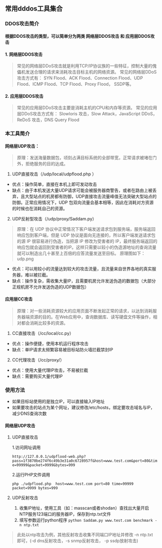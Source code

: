## 常用dddos工具集合

### DDOS攻击简介

#### 根据DDOS攻击的类型，可以简单分为两类 网络层DDOS攻击 和 应用层DDOS攻击

#### 1. 网络层DDOS攻击
>常见的网络层DDoS攻击就是利用TCP/IP协议族的一些特征，控制大量的傀儡机发送合理的请求来消耗攻击目标主机的网络资源。
>常见的网络层DDoS攻击方式有：
SYN Flood、ACK Flood、Connection Flood、UDP Flood、ICMP Flood、TCP Flood、Proxy Flood， SSDP等。

#### 2. 应用层DDOS攻击
>常见的应用层DDoS攻击主要是消耗主机的CPU和内存等资源。
>常见的应用层DDoS攻击方式有：
Slowloris 攻击，Slow Attack，JavaScript DDoS，ReDoS 攻击，DNS Query Flood

### 本工具简介

#### 网络层UDP攻击：
>原理：发送海量数据包，顷刻占满目标系统的全部带宽，正常请求被堵在门外，拒绝服务的目的达成。
1. UDP直接攻击（/udp/local/udpflood.php ）
  - 优点：操作简单，直接在本机上即可发动攻击
  - 缺点：由于本机发送大量UDP请求可能会被服务器商警告，或者在路由上被丢弃，且大型站点的机房都有防御，UDP直接攻击流量峰值无法突破大型站点的防御。正常应用情况下，UDP 包双向流量会基本相等，因此在消耗对方资源的时候也在消耗自己的资源。
2. UDP反射型攻击（/udp/proxy/Saddam.py）
>原理：在 UDP 协议中正常情况下客户端发送请求包到服务端，服务端返回响应包到客户端，但是 UDP 协议是面向无连接的，所以客户端发送请求包的源 IP 很容易进行伪造，当把源 IP 修改为受害者的 IP，最终服务端返回的响应包就会返回到受害者的IP。这样只需要以较小的伪造源地址的查询流量就可以制造出几十甚至上百倍的应答流量发送至目标。
原理图如下：
udp.png
  - 优点：可以用较小的流量达到较大的攻击流量，且流量来自世界各地的真实服务器，难以被拦截。
  - 缺点：操作复杂，需收集大量IP，且需要机房允许发送伪造的数据包（大部分正规机房不允许发送伪造的UDP数据包）

#### 应用层CC攻击
>原理：对一些消耗资源较大的应用页面不断发起正常的请求，以达到消耗服务器端资源的目的。在Web应用中，查询数据库、读写硬盘文件等操作，相对都会消耗比较多的资源。
1. CC直接攻击（/cc/local/cc.py）
  - 优点：操作便捷，使用本机运行程序攻击
  - 缺点：单IP请求太频繁容易被目标站防火墙拦截禁封IP
2. CC代理攻击（/cc/proxy/）
  - 优点：使用大量代理IP攻击，不易被拦截
  - 缺点：需要购买大量代理IP

### 使用方法
- 如果目标站使用的是独立IP，可以直接输入IP地址
- 如果要攻击的站点为某个网址，建议修改/etc/hosts，绑定要攻击域名与IP，减少DNS查询次数

#### 网络层UDP攻击
1. UDP直接攻击

    1.访问网址调用

    `http://127.0.0.1/udpflood-web.php?pass=1f3870be274f6c49b3e31a0c6728957f&host=www.test.com&port=80&time=99999&packet=9999&bytes=999`

    2.运行PHP文件调用

    `php ./udpflood.php  host=www.test.com port=80 time=99999 packet=9999 bytes=999`

2. UDP反射攻击
    1. 收集IP地址，使用工具（如：masscan或者shodan）查找出大量开启NTP服务123端口的服务器IP，保存到ntp.txt文件
    2. 填写参数运行python程序
    `python Saddam.py www.test.com benchmark -n ntp.txt `
>此处以ntp攻击为例，其他反射攻击收集不同端口IP地址并修改 -n ntp.txt 即可，(-d dns反射攻击，-s snmp反射攻击， -p ssdp放射攻击)
